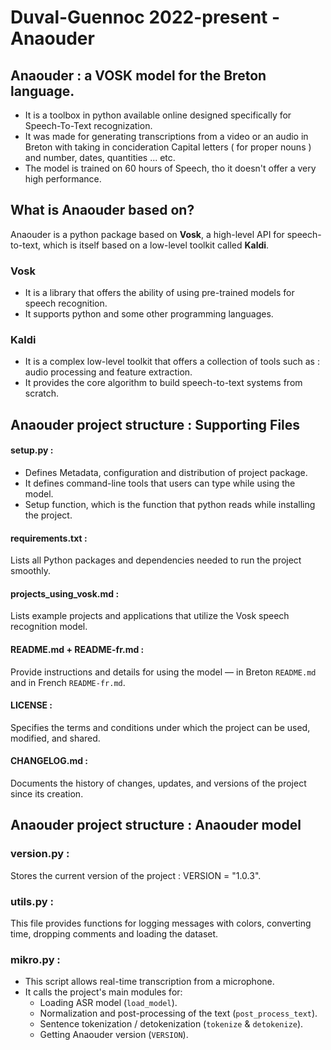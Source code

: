 # Duval-Guennoc 2022-present - Anaouder
## Anaouder : a VOSK model for the Breton language.
* It is a toolbox in python available online designed specifically
for Speech-To-Text recognization.
* It was made for generating transcriptions from a video or an audio in Breton
with taking in concideration Capital letters ( for proper nouns )
and number, dates, quantities ... etc.
* The model is trained on 60 hours of Speech, tho it doesn't offer
a very high performance.
## What is Anaouder based on?
Anaouder is a python package based on **Vosk**, a high-level API for speech-to-text, which is itself based on a low-level toolkit called **Kaldi**.
### Vosk
* It is a library that offers the ability of using pre-trained models for speech recognition.
* It supports python and some other programming languages.
### Kaldi
* It is a complex low-level toolkit that offers a collection of tools such as : audio processing and feature extraction.
* It provides the core algorithm to build speech-to-text systems from scratch.

## Anaouder project structure : Supporting Files
#### setup.py :
* Defines Metadata, configuration and distribution of project
package.
* It defines command-line tools that users can type while using the
model.
* Setup function, which is the function that python reads while
installing the project.
#### requirements.txt :
Lists all Python packages and dependencies needed to run the project smoothly.
#### projects_using_vosk.md :
Lists example projects and applications that utilize the Vosk speech recognition model.
#### README.md + README-fr.md :
Provide instructions and details for using the model — in Breton `README.md` and in French `README-fr.md`.
#### LICENSE :
Specifies the terms and conditions under which the project can be used, modified, and shared.
#### CHANGELOG.md :
Documents the history of changes, updates, and versions of the project since its creation.

## Anaouder project structure : Anaouder model
### version.py :
Stores the current version of the project : VERSION = "1.0.3".
### utils.py :
This file provides functions for logging messages with colors, converting time, dropping comments and loading the dataset.
### mikro.py :
* This script allows real-time transcription from a microphone.
* It calls the project's main modules for:  
  - Loading ASR model (`load_model`).
  - Normalization and post-processing of the text (`post_process_text`).
  - Sentence tokenization / detokenization (`tokenize` & `detokenize`).
  - Getting Anaouder version (`VERSION`).


